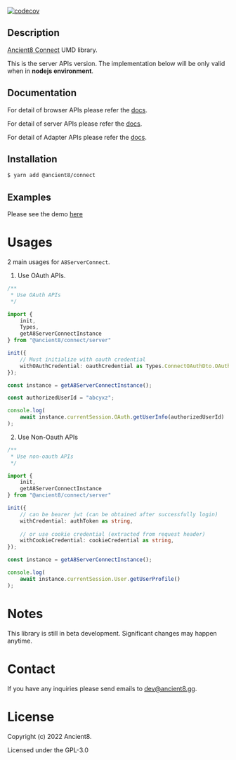 [![codecov](https://codecov.io/gh/ancient8-dev/a8-id-backend/branch/main/graph/badge.svg?token=IBW28NGP2I)](https://codecov.io/gh/ancient8-dev/a8-id-backend)

## Description

[Ancient8 Connect](https://id.ancient8.gg) UMD library.

This is the server APIs version. The implementation below will be only valid when in **nodejs environment**. 

## Documentation

For detail of browser APIs please refer the [docs](https://docs.ancient8.dev/browser/modules.html#default).

For detail of server APIs please refer the [docs](https://docs.ancient8.dev/server/modules.html#default).

For detail of Adapter APIs please refer the [docs](https://docs.ancient8.dev/adapter/modules.html#default).

## Installation

```bash
$ yarn add @ancient8/connect
```

## Examples

Please see the demo [here](https://git.ancient8.gg/ancient8-dev/a8-uid/a8-connect-demo/-/blob/main/vue-nuxt/components/A8Connect.vue#L34)

# Usages

2 main usages for `A8ServerConnect`.

1. Use OAuth APIs.
```ts
/**
 * Use OAuth APIs
 */

import {
    init,
    Types, 
    getA8ServerConnectInstance
} from "@ancient8/connect/server"

init({
    // Must initialize with oauth credential
    withOAuthCredential: oauthCredential as Types.ConnectOAuthDto.OAuthCredential
});

const instance = getA8ServerConnectInstance();

const authorizedUserId = "abcyxz";

console.log(
    await instance.currentSession.OAuth.getUserInfo(authorizedUserId)
);
```

2. Use Non-Oauth APIs
```ts
/**
 * Use non-oauth APIs
 */

import {
    init,
    getA8ServerConnectInstance
} from "@ancient8/connect/server"

init({
    // can be bearer jwt (can be obtained after successfully login)
    withCredential: authToken as string,
    
    // or use cookie credential (extracted from request header)
    withCookieCredential: cookieCredential as string,
});

const instance = getA8ServerConnectInstance();

console.log(
    await instance.currentSession.User.getUserProfile()
);
```

# Notes

This library is still in beta development. Significant changes may happen anytime.

# Contact

If you have any inquiries please send emails to dev@ancient8.gg.

# License

Copyright (c) 2022 Ancient8.

Licensed under the GPL-3.0
